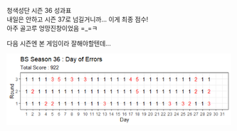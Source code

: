 청색성단 시즌 36 성과표  
내일은 안하고 시즌 37로 넘길거니까... 이게 최종 점수!  
아주 골고루 엉망진창이었음 =_=ㅋ  

다음 시즌엔 본 게임이라 잘해야할텐데...  

![](../assets/20211125_BS_Season_36_Scoreboard.png)  
